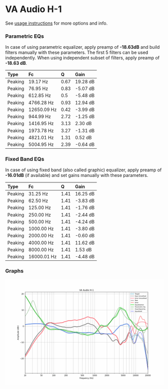 # VA Audio H-1
See [usage instructions](https://github.com/jaakkopasanen/AutoEq#usage) for more options and info.

### Parametric EQs
In case of using parametric equalizer, apply preamp of **-18.63dB** and build filters manually
with these parameters. The first 5 filters can be used independently.
When using independent subset of filters, apply preamp of **-18.63 dB**.

| Type    | Fc          |    Q | Gain     |
|:--------|:------------|:-----|:---------|
| Peaking | 19.17 Hz    | 0.67 | 19.28 dB |
| Peaking | 76.95 Hz    | 0.83 | -5.07 dB |
| Peaking | 612.85 Hz   | 0.5  | -5.48 dB |
| Peaking | 4766.28 Hz  | 0.93 | 12.94 dB |
| Peaking | 12650.09 Hz | 0.42 | -3.99 dB |
| Peaking | 944.99 Hz   | 2.72 | -1.25 dB |
| Peaking | 1416.95 Hz  | 3.13 | 2.30 dB  |
| Peaking | 1973.78 Hz  | 3.27 | -1.31 dB |
| Peaking | 4821.01 Hz  | 1.31 | 0.52 dB  |
| Peaking | 5004.95 Hz  | 2.39 | -0.64 dB |

### Fixed Band EQs
In case of using fixed band (also called graphic) equalizer, apply preamp of **-16.01dB**
(if available) and set gains manually with these parameters.

| Type    | Fc          |    Q | Gain     |
|:--------|:------------|:-----|:---------|
| Peaking | 31.25 Hz    | 1.41 | 16.25 dB |
| Peaking | 62.50 Hz    | 1.41 | -3.83 dB |
| Peaking | 125.00 Hz   | 1.41 | -1.76 dB |
| Peaking | 250.00 Hz   | 1.41 | -2.44 dB |
| Peaking | 500.00 Hz   | 1.41 | -4.24 dB |
| Peaking | 1000.00 Hz  | 1.41 | -3.80 dB |
| Peaking | 2000.00 Hz  | 1.41 | -0.60 dB |
| Peaking | 4000.00 Hz  | 1.41 | 11.62 dB |
| Peaking | 8000.00 Hz  | 1.41 | 1.53 dB  |
| Peaking | 16000.01 Hz | 1.41 | -4.48 dB |

### Graphs
![](./VA%20Audio%20H-1.png)